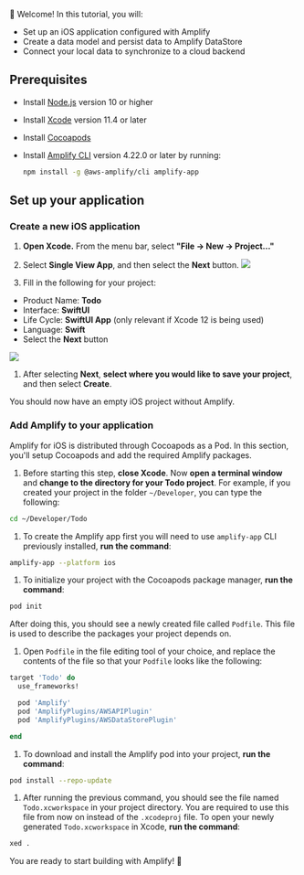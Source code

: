 
👋 Welcome! In this tutorial, you will:

- Set up an iOS application configured with Amplify
- Create a data model and persist data to Amplify DataStore
- Connect your local data to synchronize to a cloud backend

## Prerequisites

- Install [Node.js](https://nodejs.org/en/) version 10 or higher
- Install [Xcode](https://developer.apple.com/xcode/downloads/) version 11.4 or later
- Install [Cocoapods](https://cocoapods.org/)
- Install [Amplify CLI](~/cli/cli.md) version 4.22.0 or later by running:

    ```bash
    npm install -g @aws-amplify/cli amplify-app
    ```

## Set up your application

### Create a new iOS application

1. **Open Xcode.** From the menu bar, select **"File -> New -> Project..."**

1. Select **Single View App**, and then select the **Next** button.
  ![](~/images/lib/getting-started/ios/set-up-ios-select-project-template.png)

1. Fill in the following for your project:
  * Product Name: **Todo**
  * Interface: **SwiftUI**
  * Life Cycle: **SwiftUI App** (only relevant if Xcode 12 is being used)
  * Language: **Swift**
  * Select the **Next** button

  ![](~/images/lib/getting-started/ios/set-up-ios-studio-configure-your-project.png)

1. After selecting **Next**, **select where you would like to save your project**, and then select **Create**.

  You should now have an empty iOS project without Amplify.

### Add Amplify to your application

Amplify for iOS is distributed through Cocoapods as a Pod. In this section, you'll setup Cocoapods and add the required Amplify packages.

1. Before starting this step, **close Xcode**. Now **open a terminal window** and **change to the directory for your Todo project**. For example, if you created your project in the folder `~/Developer`, you can type the following:
  ```bash
  cd ~/Developer/Todo
  ```

1. To create the Amplify app first you will need to use `amplify-app` CLI previously installed, **run the command**:
  ```bash
  amplify-app --platform ios
  ```

1. To initialize your project with the Cocoapods package manager, **run the command**:
  ```bash
  pod init
  ```

  After doing this, you should see a newly created file called `Podfile`. This file is used to describe the packages your project depends on.

1. Open `Podfile` in the file editing tool of your choice, and replace the contents of the file so that your `Podfile` looks like the following:
  ```ruby
  target 'Todo' do
    use_frameworks!
  
    pod 'Amplify'
    pod 'AmplifyPlugins/AWSAPIPlugin'
    pod 'AmplifyPlugins/AWSDataStorePlugin'
  
  end
  ```

1. To download and install the Amplify pod into your project, **run the command**:
  ```bash
  pod install --repo-update
  ```

1. After running the previous command, you should see the file named `Todo.xcworkspace` in your project directory. You are required to use this file from now on instead of the `.xcodeproj` file. To open your newly generated `Todo.xcworkspace` in Xcode, **run the command**:
  ```bash
  xed .
  ```

You are ready to start building with Amplify! 🎉
